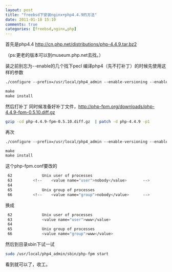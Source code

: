 ```yaml
---
layout: post
title: "freebsd下安装nginx+php4.4.9的方法"
date: 2011-01-18 15:10
comments: true
categories: [freebsd,nginx,php] 
---
```


首先是php4.4
http://cn.php.net/distributions/php-4.4.9.tar.bz2

<!-- more -->

（ps:更老的版本可以到museum.php.net去找。）

装之前别忘为--enable的几个找下pecl
编译php4（先不打补丁）的时候先使用这样的参数

```makefile
./configure --prefix=/usr/local/php4_admin --enable-versioning --enable-memory-limit --with-layout=GNU --with-config-file-scan-dir=/usr/local/php4_admin/etc/php --with-mysql=/usr/local -enable-mbstring --enable-ctype --with-gd=/usr/local --with-freetype-dir=/usr/local --enable-ftp --with-mcrypt=/usr/local --enable-memcache --enable-apc --enable-xml --with-pcre-regex --enable-bcompiler --with-bz2 --with-zlib --enable-fastcgi --enable-fpm

make
make install
```

然后打补丁
同时候准备好补丁文件，http://php-fpm.org/downloads/php-4.4.9-fpm-0.5.10.diff.gz

```sh
gzip -cd php-4.4.9-fpm-0.5.10.diff.gz  | patch -d php-4.4.9 -p1
```

再次

```makefile
./configure --prefix=/usr/local/php4_admin --enable-versioning --enable-memory-limit --with-layout=GNU --with-config-file-scan-dir=/usr/local/php4_admin/etc/php --enable-force-cgi-redirect --with-mysql=/usr/local -enable-mbstring --enable-ctype --with-gd=/usr/local --with-freetype-dir=/usr/local --enable-ftp --with-mcrypt=/usr/local --enable-memcache --enable-apc --enable-xml --with-pcre-regex --enable-bcompiler --with-bz2 --with-zlib --enable-fastcgi --enable-fpm

make
make install
```


这个php-fpm.conf要改的

```sh
 62             Unix user of processes
 63         <!--    <value name="user">nobody</value>       -->
 64
 65             Unix group of processes
 66         <!--    <value name="group">nobody</value>      -->
```

换成

```sh
 62             Unix user of processes
 63             <value name="user">www</value>
 64
 65             Unix group of processes
 66             <value name="group">www</value>
```

然后到目录sbin下试一试

```sh
sudo /usr/local/php4_admin/sbin/php-fpm start
```

看到就可以了，收工。
